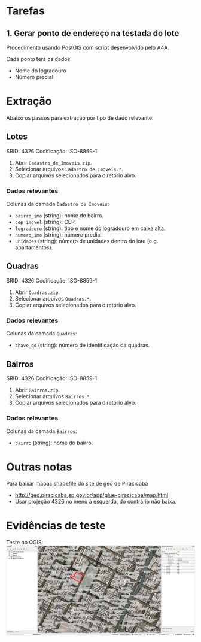 # Tarefas

## 1. Gerar ponto de endereço na testada do lote
Procedimento usando PostGIS com script desenvolvido pelo A4A.

Cada ponto terá os dados:
* Nome do logradouro
* Número predial

# Extração
Abaixo os passos para extração por tipo de dado relevante.

## Lotes
SRID: 4326
Codificação: ISO-8859-1
1. Abrir `Cadastro_de_Imoveis.zip`.
2. Selecionar arquivos `Cadastro de Imoveis.*`.
3. Copiar arquivos selecionados para diretório alvo.

### Dados relevantes
Colunas da camada `Cadastro de Imoveis`:
* `bairro_imo` (string): nome do bairro.
* `cep_imovel` (string): CEP.
* `logradouro` (string): tipo e nome do logradouro em caixa alta.
* `numero_imo` (string): número predial.
* `unidades` (string): número de unidades dentro do lote (e.g. apartamentos).

## Quadras
SRID: 4326
Codificação: ISO-8859-1
1. Abrir `Quadras.zip`.
2. Selecionar arquivos `Quadras.*`.
3. Copiar arquivos selecionados para diretório alvo.

### Dados relevantes
Colunas da camada `Quadras`:
* `chave_qd` (string): número de identificação da quadras.

## Bairros
SRID: 4326
Codificação: ISO-8859-1
1. Abrir `Bairros.zip`.
2. Selecionar arquivos `Bairros.*`.
3. Copiar arquivos selecionados para diretório alvo.

### Dados relevantes
Colunas da camada `Bairros`:
* `bairro` (string): nome do bairro.

# Outras notas
Para baixar mapas shapefile do site de geo de Piracicaba
* http://geo.piracicaba.sp.gov.br/app/glue-piracicaba/map.html
* Usar projeção 4326 no menu à esquerda, do contrário não baixa.

# Evidências de teste
Teste no QGIS:
![](qgis.png)
